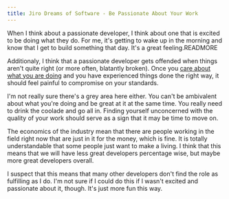 ```yaml
---
title: Jiro Dreams of Software - Be Passionate About Your Work
---
```

When I think about a passionate developer, I think about one that is excited to be doing what they do. For me, it's getting to wake up in the morning and know that I get to build something that day. It's a great feeling.READMORE

Additionaly, I think that a passionate developer gets offended when things aren't quite right (or more often, blatantly broken). Once you [care about what you are doing](/blog/2013/01/07/jiro-dreams-of-software-serious.html) and you have experienced things done the right way, it should feel painful to compromise on your standards.

I'm not really sure there's a grey area here either. You can't be ambivalent about what you're doing and be great at it at the same time. You really need to drink the coolade and go all in. Finding yourself unconcerned with the quality of your work should serve as a sign that it may be time to move on.

The economics of the industry mean that there are people working in the field right now that are just in it for the money, which is fine. It is totally understandable that some people just want to make a living. I think that this means that we will have less great developers percentage wise, but maybe more great developers overall.

I suspect that this means that many other developers don't find the role as fulfilling as I do. I'm not sure if I could do this if I wasn't excited and passionate about it, though. It's just more fun this way.